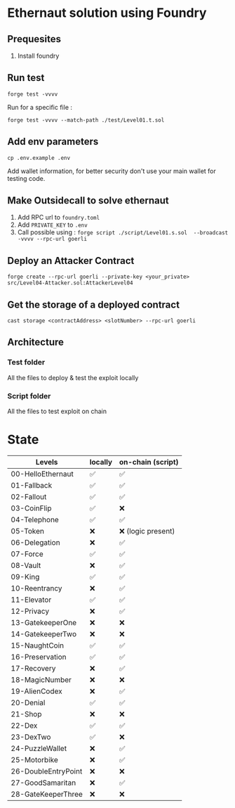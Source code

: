 # Ethernaut solution using Foundry

## Prequesites

1. Install foundry

## Run test

`forge test -vvvv`

Run for a specific file :

`forge test -vvvv --match-path ./test/Level01.t.sol `

## Add env parameters

`cp .env.example .env`

Add wallet information, for better security don't use your main wallet for testing code.

## Make Outsidecall to solve ethernaut

1. Add RPC url to `foundry.toml`
2. Add `PRIVATE_KEY` to `.env`
3. Call possible using : `forge script ./script/Level01.s.sol  --broadcast -vvvv --rpc-url goerli `

## Deploy an Attacker Contract

`forge create --rpc-url goerli --private-key <your_private> src/Level04-Attacker.sol:AttackerLevel04`

## Get the storage of a deployed contract

`cast storage <contractAddress> <slotNumber> --rpc-url goerli`

## Architecture

### Test folder

All the files to deploy & test the exploit locally

### Script folder

All the files to test exploit on chain

# State

| Levels              | locally | on-chain (script)  |
| ------------------- | ------- | ------------------ |
| 00-HelloEthernaut   | ✅      | ✅                 |
| 01-Fallback         | ✅      | ✅                 |
| 02-Fallout          | ✅      | ✅                 |
| 03-CoinFlip         | ✅      | ❌                 |
| 04-Telephone        | ✅      | ✅                 |
| 05-Token            | ❌      | ❌ (logic present) |
| 06-Delegation       | ❌      | ✅                 |
| 07-Force            | ✅      | ✅                 |
| 08-Vault            | ❌      | ✅                 |
| 09-King             | ✅      | ✅                 |
| 10-Reentrancy       | ❌      | ✅                 |
| 11-Elevator         | ✅      | ✅                 |
| 12-Privacy          | ❌      | ✅                 |
| 13-GatekeeperOne    | ❌      | ❌                 |
| 14-GatekeeperTwo    | ❌      | ❌                 |
| 15-NaughtCoin       | ✅      | ✅                 |
| 16-Preservation     | ✅      | ✅                 |
| 17-Recovery         | ❌      | ✅                 |
| 18-MagicNumber      | ❌      | ❌                 |
| 19-AlienCodex       | ❌      | ✅                 |
| 20-Denial           | ✅      | ✅                 |
| 21-Shop             | ❌      | ❌                 |
| 22-Dex              | ✅      | ✅                 |
| 23-DexTwo           | ✅      | ❌                 |
| 24-PuzzleWallet     | ❌      | ✅                 |
| 25-Motorbike        | ❌      | ✅                 |
| 26-DoubleEntryPoint | ❌      | ❌                 |
| 27-GoodSamaritan    | ❌      | ✅                 |
| 28-GateKeeperThree  | ❌      | ❌                 |
